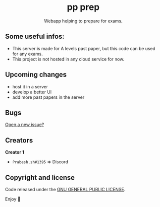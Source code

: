<p align="center">

  <h1 align="center">pp prep</h1>

  <p align="center">
    Webapp helping to prepare for exams.
    </p>
</p>

## Some useful infos:

- This server is made for A levels past paper, but this code can be used for any exams.
- This project is not hosted in any cloud service for now. 



## Upcoming changes  
- host it in a server 
- develop a better UI
- add more past papers in the server


## Bugs 

[Open a new issue?](https://github.com/Prabesh-Shrestha/pp-prep-server/issues/new)

## Creators

**Creator 1**

- `Prabesh.sh#1395` => Discord
## Copyright and license

Code released under the [GNU GENERAL PUBLIC LICENSE](https://github.com/Prabesh-Shrestha/pp-prep-server/blob/master/LICENSE).

Enjoy :metal:
